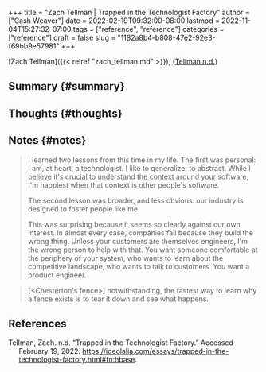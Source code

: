 +++
title = "Zach Tellman | Trapped in the Technologist Factory"
author = ["Cash Weaver"]
date = 2022-02-19T09:32:00-08:00
lastmod = 2022-11-04T15:27:32-07:00
tags = ["reference", "reference"]
categories = ["reference"]
draft = false
slug = "1182a8b4-b808-47e2-92e3-f69bb9e57981"
+++

[Zach Tellman]({{< relref "zach_tellman.md" >}}), (<a href="#citeproc_bib_item_1">Tellman n.d.</a>)


## Summary {#summary}


## Thoughts {#thoughts}


## Notes {#notes}

> I learned two lessons from this time in my life. The first was personal: I am, at heart, a technologist. I like to generalize, to abstract. While I believe it's crucial to understand the context around your software, I'm happiest when that context is other people's software.
>
> The second lesson was broader, and less obvious: our industry is designed to foster people like me.
>
> This was surprising because it seems so clearly against our own interest. In almost every case, companies fail because they build the wrong thing. Unless your customers are themselves engineers, I'm the wrong person to help with that. You want someone comfortable at the periphery of your system, who wants to learn about the competitive landscape, who wants to talk to customers. You want a product engineer.

<!--quoteend-->

> [<Chesterton's fence>] notwithstanding, the fastest way to learn why a fence exists is to tear it down and see what happens.

## References

<style>.csl-entry{text-indent: -1.5em; margin-left: 1.5em;}</style><div class="csl-bib-body">
  <div class="csl-entry"><a id="citeproc_bib_item_1"></a>Tellman, Zach. n.d. “Trapped in the Technologist Factory.” Accessed February 19, 2022. <a href="https://ideolalia.com/essays/trapped-in-the-technologist-factory.html#fn:hbase">https://ideolalia.com/essays/trapped-in-the-technologist-factory.html#fn:hbase</a>.</div>
</div>
